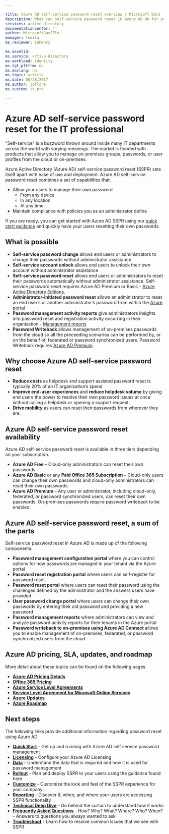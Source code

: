 ```yaml
---

title: Azure AD self-service password reset overview | Microsoft Docs
description: What can self-service password reset in Azure AD do for your organization? 
services: active-directory
documentationcenter: ''
author: MicrosoftGuyJFlo
manager: femila
ms.reviewer: sahenry

ms.assetid: 
ms.service: active-directory
ms.workload: identity
ms.tgt_pltfrm: na
ms.devlang: na
ms.topic: article
ms.date: 08/28/2017
ms.author: joflore
ms.custom: it-pro

---
```

# Azure AD self-service password reset for the IT professional

"Self-service" is a buzzword thrown around inside many IT departments across the world with varying meanings. The market is flooded with products that allow you to manage on-premises groups, passwords, or user profiles from the cloud or on-premises.

Azure Active Directory (Azure AD) self-service password reset (SSPR) sets itself apart with ease of use and deployment. Azure AD self-service password reset combines a set of capabilities that:

* Allow your users to manage their own password
  * From any device
  * In any location
  * At any time
* Maintain compliance with policies you as an administrator define

If you are ready, you can get started with Azure AD SSPR using our [quick start guidance](active-directory-passwords-getting-started.md) and quickly have your users resetting their own passwords.

## What is possible

* **Self-service password change** allows end users or administrators to change their passwords without administrator assistance
* **Self-service account unlock** allows end users to unlock their own account without administrator assistance
* **Self-service password reset** allows end users or administrators to reset their passwords automatically without administrator assistance. Self-service password reset requires Azure AD Premium or Basic - [Azure Active Directory Editions](active-directory-editions.md).
* **Administrator-initiated password reset** allows an administrator to reset an end user’s or another administrator’s password from within the [Azure portal](https://docs.microsoft.com/azure/azure-portal-overview)
* **Password management activity reports** give administrators insights into password reset and registration activity occurring in their organization - [Management reports](active-directory-passwords-reporting.md)
* **Password Writeback** allows management of on-premises passwords from the cloud so all the preceeding scenarios can be performed by, or on the behalf of, federated or password synchronized users. Password Writeback requires [Azure AD Premium](active-directory-get-started-premium.md).

## Why choose Azure AD self-service password reset

* **Reduce costs** as helpdesk and support assisted password reset is typically 20% of an IT organization’s spend
* **Improve end-user experiences** and **reduce helpdesk volume** by giving end users the power to resolve their own password issues at once without calling a helpdesk or opening a support request.
* **Drive mobility** as users can reset their passwords from wherever they are.

## Azure AD self-service password reset availability

Azure AD self-service password reset is available in three tiers depending on your subscription.

* **Azure AD Free** – Cloud-only administrators can reset their own passwords.
* **Azure AD Basic** or any **Paid Office 365 Subscription** – Cloud-only users can change their own passwords and cloud-only administrators can reset their own passwords.
* **Azure AD Premium** – Any user or administrator, including cloud-only, federated, or password synchronized users, can reset their own passwords. On-premises passwords require password writeback to be enabled.

## Azure AD self-service password reset, a sum of the parts

Self-service password reset in Azure AD is made up of the following components:

* **Password management configuration portal** where you can control options for how passwords are managed in your tenant via the Azure portal
* **Password reset registration portal** where users can self-register for password reset
* **Password reset portal** where users can reset their password using the challenges defined by the administrator and the answers users have provided
* **User password change portal** where users can change their own passwords by entering their old password and providing a new password
* **Password management reports** where administrators can view and analyze password activity reports for their tenants in the Azure portal
* **Password writeback to on-premises using Azure AD Connect** allows you to enable management of on-premises, federated, or password synchronized users from the cloud

## Azure AD pricing, SLA, updates, and roadmap

More detail about these topics can be found on the following pages

* [**Azure AD Pricing Details**](https://azure.microsoft.com/pricing/details/active-directory/)
* [**Office 365 Pricing**](https://products.office.com/compare-all-microsoft-office-products?tab=2)
* [**Azure Service Level Agreements**](https://azure.microsoft.com/support/legal/sla/)
* [**Service Level Agreement for Microsoft Online Services**](http://go.microsoft.com/fwlink/?LinkID=272026&clcid=0x409)
* [**Azure Updates**](https://azure.microsoft.com/updates/)
* [**Azure Roadmap**](https://www.microsoft.com/cloud-platform/roadmap-recently-available)

## Next steps

The following links provide additional information regarding password reset using Azure AD

* [**Quick Start**](active-directory-passwords-getting-started.md) - Get up and running with Azure AD self service password management 
* [**Licensing**](active-directory-passwords-licensing.md) - Configure your Azure AD Licensing
* [**Data**](active-directory-passwords-data.md) - Understand the data that is required and how it is used for password management
* [**Rollout**](active-directory-passwords-best-practices.md) - Plan and deploy SSPR to your users using the guidance found here
* [**Customize**](active-directory-passwords-customize.md) - Customize the look and feel of the SSPR experience for your company.
* [**Reporting**](active-directory-passwords-reporting.md) - Discover if, when, and where your users are accessing SSPR functionality
* [**Technical Deep Dive**](active-directory-passwords-how-it-works.md) - Go behind the curtain to understand how it works
* [**Frequently Asked Questions**](active-directory-passwords-faq.md) - How? Why? What? Where? Who? When? - Answers to questions you always wanted to ask
* [**Troubleshoot**](active-directory-passwords-troubleshoot.md) - Learn how to resolve common issues that we see with SSPR

